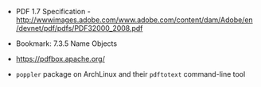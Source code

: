 - PDF 1.7 Specification - http://wwwimages.adobe.com/www.adobe.com/content/dam/Adobe/en/devnet/pdf/pdfs/PDF32000_2008.pdf
- Bookmark: 7.3.5 Name Objects
- https://pdfbox.apache.org/


- `poppler` package on ArchLinux and their `pdftotext` command-line tool
